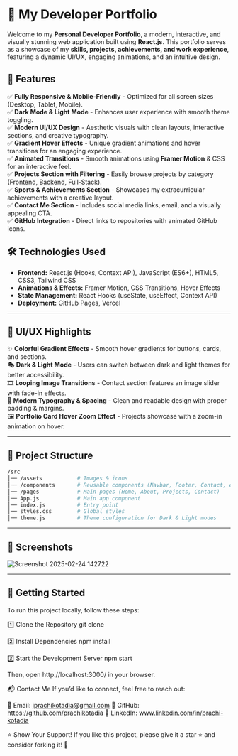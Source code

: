 # 🚀 My Developer Portfolio

Welcome to my **Personal Developer Portfolio**, a modern, interactive, and visually stunning web application built using **React.js**. This portfolio serves as a showcase of my **skills, projects, achievements, and work experience**, featuring a dynamic UI/UX, engaging animations, and an intuitive design.

## 🌟 Features

✅ **Fully Responsive & Mobile-Friendly** - Optimized for all screen sizes (Desktop, Tablet, Mobile).  
✅ **Dark Mode & Light Mode** - Enhances user experience with smooth theme toggling.  
✅ **Modern UI/UX Design** - Aesthetic visuals with clean layouts, interactive sections, and creative typography.  
✅ **Gradient Hover Effects** - Unique gradient animations and hover transitions for an engaging experience.  
✅ **Animated Transitions** - Smooth animations using **Framer Motion** & CSS for an interactive feel.  
✅ **Projects Section with Filtering** - Easily browse projects by category (Frontend, Backend, Full-Stack).  
✅ **Sports & Achievements Section** - Showcases my extracurricular achievements with a creative layout.  
✅ **Contact Me Section** - Includes social media links, email, and a visually appealing CTA.  
✅ **GitHub Integration** - Direct links to repositories with animated GitHub icons.  

## 🛠️ Technologies Used

- **Frontend:** React.js (Hooks, Context API), JavaScript (ES6+), HTML5, CSS3, Tailwind CSS  
- **Animations & Effects:** Framer Motion, CSS Transitions, Hover Effects  
- **State Management:** React Hooks (useState, useEffect, Context API)  
- **Deployment:** GitHub Pages, Vercel  

---

## 🎨 **UI/UX Highlights**

✨ **Colorful Gradient Effects** - Smooth hover gradients for buttons, cards, and sections.  
🎭 **Dark & Light Mode** - Users can switch between dark and light themes for better accessibility.  
🎞️ **Looping Image Transitions** - Contact section features an image slider with fade-in effects.  
📜 **Modern Typography & Spacing** - Clean and readable design with proper padding & margins.  
🖼 **Portfolio Card Hover Zoom Effect** - Projects showcase with a zoom-in animation on hover.  

---
## 📂 Project Structure

```bash
/src
│── /assets           # Images & icons
│── /components       # Reusable components (Navbar, Footer, Contact, etc.)
│── /pages            # Main pages (Home, About, Projects, Contact)
│── App.js            # Main app component
│── index.js          # Entry point
│── styles.css        # Global styles
│── theme.js          # Theme configuration for Dark & Light modes
```

---

## 📸 Screenshots

![Screenshot 2025-02-24 142722](https://github.com/user-attachments/assets/accaef06-a4ed-4150-85b2-3f6e7b73ac6a)


---

## 🚀 **Getting Started**

To run this project locally, follow these steps:

1️⃣ Clone the Repository
git clone 

2️⃣ Install Dependencies
npm install

3️⃣ Start the Development Server
npm start

Then, open http://localhost:3000/ in your browser.

📬 Contact Me
If you’d like to connect, feel free to reach out:

📧 Email: iprachikotadia@gmail.com
🐙 GitHub: https://github.com/prachikotadia
💼 LinkedIn: www.linkedin.com/in/prachi-kotadia

⭐ Show Your Support!
If you like this project, please give it a star ⭐ and consider forking it! 🚀




